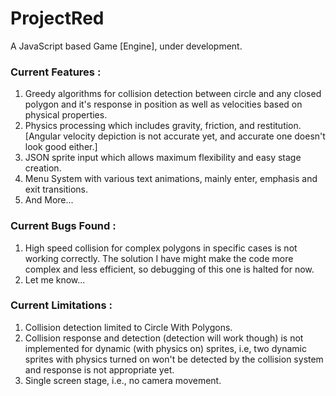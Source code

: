 # ProjectRed
A JavaScript based Game [Engine], under development.

### Current Features :

1. Greedy algorithms for collision detection between circle and any closed polygon and it's response in position as well as velocities based on physical properties.
2. Physics processing which includes gravity, friction, and restitution. [Angular velocity depiction is not accurate yet, and accurate one doesn't look good either.]
3. JSON sprite input which allows maximum flexibility and easy stage creation.
4. Menu System with various text animations, mainly enter, emphasis and exit transitions.
5. And More...

### Current Bugs Found :

1. High speed collision for complex polygons in specific cases is not working correctly. The solution I have might make the code more complex and less efficient, so debugging of this one is halted for now.
2. Let me know...

### Current Limitations :

1. Collision detection limited to Circle With Polygons.
2. Collision response and detection (detection will work though) is not implemented for dynamic (with physics on) sprites, i.e, two dynamic sprites with physics turned on won't be detected by the collision system and response is not appropriate yet.
3. Single screen stage, i.e., no camera movement.